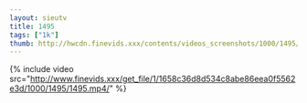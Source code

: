 ```yaml
--- 
layout: sieutv
title: 1495
tags: ["1k"]
thumb: http://hwcdn.finevids.xxx/contents/videos_screenshots/1000/1495/preview.mp4.jpg
---
```

{% include video src="http://www.finevids.xxx/get_file/1/1658c36d8d534c8abe86eea0f5562e3d/1000/1495/1495.mp4/" %} 
